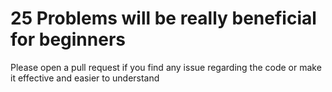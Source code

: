 25 Problems will be really beneficial for beginners
===================================================================
Please open a pull request if you find any issue regarding the code or make it effective and easier to understand

